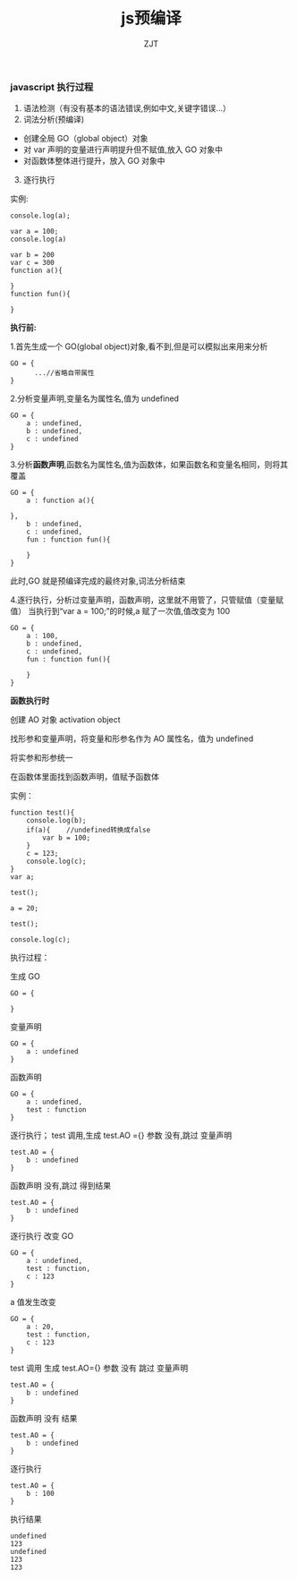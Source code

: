 ﻿---
layout: post
title: "js预编译"
subtitle: ""
author: "ZJT"
header-style: text
tags:
  - js
---

### javascript 执行过程

1. 语法检测（有没有基本的语法错误,例如中文,关键字错误...）
2. 词法分析(预编译)

- 创建全局 GO（global object）对象
- 对 var 声明的变量进行声明提升但不赋值,放入 GO 对象中
- 对函数体整体进行提升，放入 GO 对象中

3. 逐行执行

实例:

```
console.log(a);

var a = 100;
console.log(a)

var b = 200
var c = 300
function a(){

}
function fun(){

}
```

**执行前:**

1.首先生成一个 GO(global object)对象,看不到,但是可以模拟出来用来分析

```
GO = {
      ...//省略自带属性
}
```

2.分析变量声明,变量名为属性名,值为 undefined

```
GO = {
    a : undefined,
    b : undefined,
    c : undefined
}
```

3.分析**函数声明**,函数名为属性名,值为函数体，如果函数名和变量名相同，则将其覆盖

```
GO = {
    a : function a(){

},
    b : undefined,
    c : undefined,
    fun : function fun(){

    }
}
```

此时,GO 就是预编译完成的最终对象,词法分析结束

4.逐行执行，分析过变量声明，函数声明，这里就不用管了，只管赋值（变量赋值）
当执行到“var a = 100;”的时候,a 赋了一次值,值改变为 100

```
GO = {
    a : 100,
    b : undefined,
    c : undefined,
    fun : function fun(){

    }
}
```

**函数执行时**

创建 AO 对象 activation object

找形参和变量声明，将变量和形参名作为 AO 属性名，值为 undefined

将实参和形参统一

在函数体里面找到函数声明，值赋予函数体

实例：

```
function test(){
    console.log(b);
    if(a){    //undefined转换成false
        var b = 100;
    }
    c = 123;
    console.log(c);
}
var a;

test();

a = 20;

test();

console.log(c);
```

执行过程：

生成 GO

```
GO = {

}
```

变量声明

```
GO = {
    a : undefined
}
```

函数声明

```
GO = {
    a : undefined,
    test : function
}
```

逐行执行；
test 调用,生成 test.AO ={}
参数 没有,跳过
变量声明

```
test.AO = {
    b : undefined
}
```

函数声明 没有,跳过
得到结果

```
test.AO = {
    b : undefined
}
```

逐行执行
改变 GO

```
GO = {
    a : undefined,
    test : function,
    c : 123
}
```

a 值发生改变

```
GO = {
    a : 20,
    test : function,
    c : 123
}
```

test 调用 生成 test.AO={}
参数 没有 跳过
变量声明

```
test.AO = {
    b : undefined
}
```

函数声明 没有
结果

```
test.AO = {
    b : undefined
}
```

逐行执行

```
test.AO = {
    b : 100
}
```

执行结果

```
undefined
123
undefined
123
123
```
